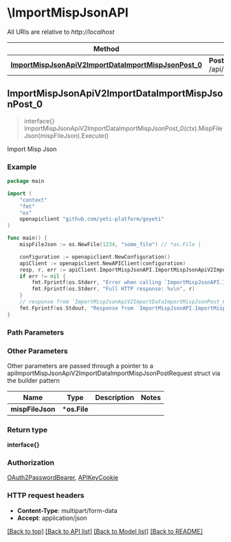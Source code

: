 # \ImportMispJsonAPI

All URIs are relative to *http://localhost*

Method | HTTP request | Description
------------- | ------------- | -------------
[**ImportMispJsonApiV2ImportDataImportMispJsonPost_0**](ImportMispJsonAPI.md#ImportMispJsonApiV2ImportDataImportMispJsonPost_0) | **Post** /api/v2/import_data/import_misp_json | Import Misp Json



## ImportMispJsonApiV2ImportDataImportMispJsonPost_0

> interface{} ImportMispJsonApiV2ImportDataImportMispJsonPost_0(ctx).MispFileJson(mispFileJson).Execute()

Import Misp Json

### Example

```go
package main

import (
	"context"
	"fmt"
	"os"
	openapiclient "github.com/yeti-platform/goyeti"
)

func main() {
	mispFileJson := os.NewFile(1234, "some_file") // *os.File | 

	configuration := openapiclient.NewConfiguration()
	apiClient := openapiclient.NewAPIClient(configuration)
	resp, r, err := apiClient.ImportMispJsonAPI.ImportMispJsonApiV2ImportDataImportMispJsonPost_0(context.Background()).MispFileJson(mispFileJson).Execute()
	if err != nil {
		fmt.Fprintf(os.Stderr, "Error when calling `ImportMispJsonAPI.ImportMispJsonApiV2ImportDataImportMispJsonPost_0``: %v\n", err)
		fmt.Fprintf(os.Stderr, "Full HTTP response: %v\n", r)
	}
	// response from `ImportMispJsonApiV2ImportDataImportMispJsonPost_0`: interface{}
	fmt.Fprintf(os.Stdout, "Response from `ImportMispJsonAPI.ImportMispJsonApiV2ImportDataImportMispJsonPost_0`: %v\n", resp)
}
```

### Path Parameters



### Other Parameters

Other parameters are passed through a pointer to a apiImportMispJsonApiV2ImportDataImportMispJsonPostRequest struct via the builder pattern


Name | Type | Description  | Notes
------------- | ------------- | ------------- | -------------
 **mispFileJson** | ***os.File** |  | 

### Return type

**interface{}**

### Authorization

[OAuth2PasswordBearer](../README.md#OAuth2PasswordBearer), [APIKeyCookie](../README.md#APIKeyCookie)

### HTTP request headers

- **Content-Type**: multipart/form-data
- **Accept**: application/json

[[Back to top]](#) [[Back to API list]](../README.md#documentation-for-api-endpoints)
[[Back to Model list]](../README.md#documentation-for-models)
[[Back to README]](../README.md)

